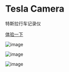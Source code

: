# Tesla Camera

特斯拉行车记录仪

[体验一下](https://mario34.github.io/tesla-camera/)

![image](https://user-images.githubusercontent.com/42017165/236129758-7def53ff-17e3-494b-befc-05562bd1e2f8.png)

![image](https://user-images.githubusercontent.com/42017165/236594764-0c11c432-3796-445a-a78e-855054515cc6.gif)

![image](https://user-images.githubusercontent.com/42017165/236595018-64aa86ea-149d-4404-9676-a75b33138e9b.png)

